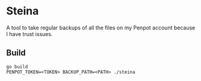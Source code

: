 # Steina
A tool to take regular backups of all the files on my Penpot account because I have trust issues.

## Build
```
go build
PENPOT_TOKEN=<TOKEN> BACKUP_PATH=<PATH> ./steina
```